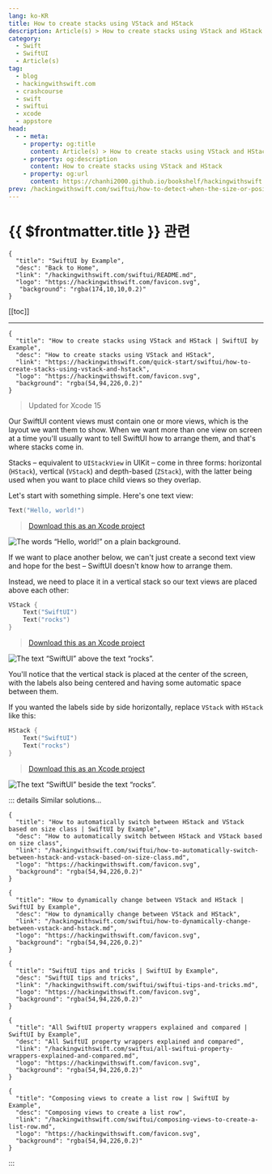 ```yaml
---
lang: ko-KR
title: How to create stacks using VStack and HStack
description: Article(s) > How to create stacks using VStack and HStack
category:
  - Swift
  - SwiftUI
  - Article(s)
tag: 
  - blog
  - hackingwithswift.com
  - crashcourse
  - swift
  - swiftui
  - xcode
  - appstore
head:
  - - meta:
    - property: og:title
      content: Article(s) > How to create stacks using VStack and HStack
    - property: og:description
      content: How to create stacks using VStack and HStack
    - property: og:url
      content: https://chanhi2000.github.io/bookshelf/hackingwithswift.com/swiftui/how-to-create-stacks-using-vstack-and-hstack.html
prev: /hackingwithswift.com/swiftui/how-to-detect-when-the-size-or-position-of-a-view-changes.md
---
```


# {{ $frontmatter.title }} 관련

```component VPCard
{
  "title": "SwiftUI by Example",
  "desc": "Back to Home",
  "link": "/hackingwithswift.com/swiftui/README.md",
  "logo": "https://hackingwithswift.com/favicon.svg",
   "background": "rgba(174,10,10,0.2)"
}
```

[[toc]]

---

```component VPCard
{
  "title": "How to create stacks using VStack and HStack | SwiftUI by Example",
  "desc": "How to create stacks using VStack and HStack",
  "link": "https://hackingwithswift.com/quick-start/swiftui/how-to-create-stacks-using-vstack-and-hstack",
  "logo": "https://hackingwithswift.com/favicon.svg",
  "background": "rgba(54,94,226,0.2)"
}
```

> Updated for Xcode 15

Our SwiftUI content views must contain one or more views, which is the layout we want them to show. When we want more than one view on screen at a time you'll usually want to tell SwiftUI how to arrange them, and that's where stacks come in.

Stacks – equivalent to `UIStackView` in UIKit – come in three forms: horizontal (`HStack`), vertical (`VStack`) and depth-based (`ZStack`), with the latter being used when you want to place child views so they overlap.

Let's start with something simple. Here's one text view:

```swift
Text("Hello, world!")
```

> [<FontIcon icon="fas fa-file-zipper"/>Download this as an Xcode project](https://hackingwithswift.com/files/projects/swiftui/how-to-create-stacks-using-vstack-and-hstack-1.zip)

![The words “Hello, world!” on a plain background.](https://hackingwithswift.com/img/books/quick-start/swiftui/how-to-create-stacks-using-vstack-and-hstack-1~dark.png)

If we want to place another below, we can't just create a second text view and hope for the best – SwiftUI doesn't know how to arrange them.

Instead, we need to place it in a vertical stack so our text views are placed above each other:

```swift
VStack {
    Text("SwiftUI")
    Text("rocks")
}
```

> [<FontIcon icon="fas fa-file-zipper"/>Download this as an Xcode project](https://hackingwithswift.com/files/projects/swiftui/how-to-create-stacks-using-vstack-and-hstack-2.zip)

![The text “SwiftUI” above the text “rocks”.](https://hackingwithswift.com/img/books/quick-start/swiftui/how-to-create-stacks-using-vstack-and-hstack-2~dark.png)

You'll notice that the vertical stack is placed at the center of the screen, with the labels also being centered and having some automatic space between them.

If you wanted the labels side by side horizontally, replace `VStack` with `HStack` like this:

```swift
HStack {
    Text("SwiftUI")
    Text("rocks")
}
```

> [<FontIcon icon="fas fa-file-zipper"/>Download this as an Xcode project](https://hackingwithswift.com/files/projects/swiftui/how-to-create-stacks-using-vstack-and-hstack-3.zip)

![The text “SwiftUI” beside the text “rocks”.](https://hackingwithswift.com/img/books/quick-start/swiftui/how-to-create-stacks-using-vstack-and-hstack-3~dark.png)

::: details Similar solutions…

```component VPCard
{
  "title": "How to automatically switch between HStack and VStack based on size class | SwiftUI by Example",
  "desc": "How to automatically switch between HStack and VStack based on size class",
  "link": "/hackingwithswift.com/swiftui/how-to-automatically-switch-between-hstack-and-vstack-based-on-size-class.md",
  "logo": "https://hackingwithswift.com/favicon.svg",
  "background": "rgba(54,94,226,0.2)"
}
```

```component VPCard
{
  "title": "How to dynamically change between VStack and HStack | SwiftUI by Example",
  "desc": "How to dynamically change between VStack and HStack",
  "link": "/hackingwithswift.com/swiftui/how-to-dynamically-change-between-vstack-and-hstack.md",
  "logo": "https://hackingwithswift.com/favicon.svg",
  "background": "rgba(54,94,226,0.2)"
}
```

```component VPCard
{
  "title": "SwiftUI tips and tricks | SwiftUI by Example",
  "desc": "SwiftUI tips and tricks",
  "link": "/hackingwithswift.com/swiftui/swiftui-tips-and-tricks.md",
  "logo": "https://hackingwithswift.com/favicon.svg",
  "background": "rgba(54,94,226,0.2)"
}
```

```component VPCard
{
  "title": "All SwiftUI property wrappers explained and compared | SwiftUI by Example",
  "desc": "All SwiftUI property wrappers explained and compared",
  "link": "/hackingwithswift.com/swiftui/all-swiftui-property-wrappers-explained-and-compared.md",
  "logo": "https://hackingwithswift.com/favicon.svg",
  "background": "rgba(54,94,226,0.2)"
}
```

```component VPCard
{
  "title": "Composing views to create a list row | SwiftUI by Example",
  "desc": "Composing views to create a list row",
  "link": "/hackingwithswift.com/swiftui/composing-views-to-create-a-list-row.md",
  "logo": "https://hackingwithswift.com/favicon.svg",
  "background": "rgba(54,94,226,0.2)"
}
```

:::

